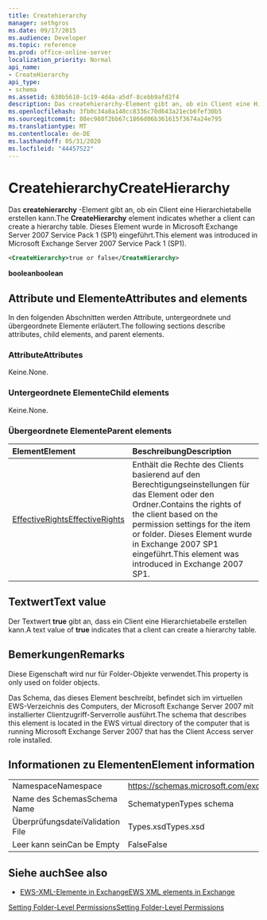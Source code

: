```yaml
---
title: Createhierarchy
manager: sethgros
ms.date: 09/17/2015
ms.audience: Developer
ms.topic: reference
ms.prod: office-online-server
localization_priority: Normal
api_name:
- CreateHierarchy
api_type:
- schema
ms.assetid: 630b5610-1c19-4d4a-a5df-8cebb9afd2f4
description: Das createhierarchy-Element gibt an, ob ein Client eine Hierarchietabelle erstellen kann. Dieses Element wurde in Microsoft Exchange Server 2007 Service Pack 1 (SP1) eingeführt.
ms.openlocfilehash: 3fb0c34a8a148cc8336c70d643a21ecb6fef30b5
ms.sourcegitcommit: 88ec988f2bb67c1866d06b361615f3674a24e795
ms.translationtype: MT
ms.contentlocale: de-DE
ms.lasthandoff: 05/31/2020
ms.locfileid: "44457522"
---
```

# <a name="createhierarchy"></a><span data-ttu-id="377c8-104">Createhierarchy</span><span class="sxs-lookup"><span data-stu-id="377c8-104">CreateHierarchy</span></span>

<span data-ttu-id="377c8-105">Das **createhierarchy** -Element gibt an, ob ein Client eine Hierarchietabelle erstellen kann.</span><span class="sxs-lookup"><span data-stu-id="377c8-105">The **CreateHierarchy** element indicates whether a client can create a hierarchy table.</span></span> <span data-ttu-id="377c8-106">Dieses Element wurde in Microsoft Exchange Server 2007 Service Pack 1 (SP1) eingeführt.</span><span class="sxs-lookup"><span data-stu-id="377c8-106">This element was introduced in Microsoft Exchange Server 2007 Service Pack 1 (SP1).</span></span> 
  
```xml
<CreateHierarchy>true or false</CreateHierarchy>
```

 <span data-ttu-id="377c8-107">**boolean**</span><span class="sxs-lookup"><span data-stu-id="377c8-107">**boolean**</span></span>
## <a name="attributes-and-elements"></a><span data-ttu-id="377c8-108">Attribute und Elemente</span><span class="sxs-lookup"><span data-stu-id="377c8-108">Attributes and elements</span></span>

<span data-ttu-id="377c8-109">In den folgenden Abschnitten werden Attribute, untergeordnete und übergeordnete Elemente erläutert.</span><span class="sxs-lookup"><span data-stu-id="377c8-109">The following sections describe attributes, child elements, and parent elements.</span></span>
  
### <a name="attributes"></a><span data-ttu-id="377c8-110">Attribute</span><span class="sxs-lookup"><span data-stu-id="377c8-110">Attributes</span></span>

<span data-ttu-id="377c8-111">Keine.</span><span class="sxs-lookup"><span data-stu-id="377c8-111">None.</span></span>
  
### <a name="child-elements"></a><span data-ttu-id="377c8-112">Untergeordnete Elemente</span><span class="sxs-lookup"><span data-stu-id="377c8-112">Child elements</span></span>

<span data-ttu-id="377c8-113">Keine.</span><span class="sxs-lookup"><span data-stu-id="377c8-113">None.</span></span>
  
### <a name="parent-elements"></a><span data-ttu-id="377c8-114">Übergeordnete Elemente</span><span class="sxs-lookup"><span data-stu-id="377c8-114">Parent elements</span></span>

|<span data-ttu-id="377c8-115">**Element**</span><span class="sxs-lookup"><span data-stu-id="377c8-115">**Element**</span></span>|<span data-ttu-id="377c8-116">**Beschreibung**</span><span class="sxs-lookup"><span data-stu-id="377c8-116">**Description**</span></span>|
|:-----|:-----|
|[<span data-ttu-id="377c8-117">EffectiveRights</span><span class="sxs-lookup"><span data-stu-id="377c8-117">EffectiveRights</span></span>](effectiverights.md) <br/> |<span data-ttu-id="377c8-118">Enthält die Rechte des Clients basierend auf den Berechtigungseinstellungen für das Element oder den Ordner.</span><span class="sxs-lookup"><span data-stu-id="377c8-118">Contains the rights of the client based on the permission settings for the item or folder.</span></span> <span data-ttu-id="377c8-119">Dieses Element wurde in Exchange 2007 SP1 eingeführt.</span><span class="sxs-lookup"><span data-stu-id="377c8-119">This element was introduced in Exchange 2007 SP1.</span></span>  <br/> |
   
## <a name="text-value"></a><span data-ttu-id="377c8-120">Textwert</span><span class="sxs-lookup"><span data-stu-id="377c8-120">Text value</span></span>

<span data-ttu-id="377c8-121">Der Textwert **true** gibt an, dass ein Client eine Hierarchietabelle erstellen kann.</span><span class="sxs-lookup"><span data-stu-id="377c8-121">A text value of **true** indicates that a client can create a hierarchy table.</span></span> 
  
## <a name="remarks"></a><span data-ttu-id="377c8-122">Bemerkungen</span><span class="sxs-lookup"><span data-stu-id="377c8-122">Remarks</span></span>

<span data-ttu-id="377c8-123">Diese Eigenschaft wird nur für Folder-Objekte verwendet.</span><span class="sxs-lookup"><span data-stu-id="377c8-123">This property is only used on folder objects.</span></span>
  
<span data-ttu-id="377c8-124">Das Schema, das dieses Element beschreibt, befindet sich im virtuellen EWS-Verzeichnis des Computers, der Microsoft Exchange Server 2007 mit installierter Clientzugriff-Serverrolle ausführt.</span><span class="sxs-lookup"><span data-stu-id="377c8-124">The schema that describes this element is located in the EWS virtual directory of the computer that is running Microsoft Exchange Server 2007 that has the Client Access server role installed.</span></span>
  
## <a name="element-information"></a><span data-ttu-id="377c8-125">Informationen zu Elementen</span><span class="sxs-lookup"><span data-stu-id="377c8-125">Element information</span></span>

|||
|:-----|:-----|
|<span data-ttu-id="377c8-126">Namespace</span><span class="sxs-lookup"><span data-stu-id="377c8-126">Namespace</span></span>  <br/> |https://schemas.microsoft.com/exchange/services/2006/types  <br/> |
|<span data-ttu-id="377c8-127">Name des Schemas</span><span class="sxs-lookup"><span data-stu-id="377c8-127">Schema Name</span></span>  <br/> |<span data-ttu-id="377c8-128">Schematypen</span><span class="sxs-lookup"><span data-stu-id="377c8-128">Types schema</span></span>  <br/> |
|<span data-ttu-id="377c8-129">Überprüfungsdatei</span><span class="sxs-lookup"><span data-stu-id="377c8-129">Validation File</span></span>  <br/> |<span data-ttu-id="377c8-130">Types.xsd</span><span class="sxs-lookup"><span data-stu-id="377c8-130">Types.xsd</span></span>  <br/> |
|<span data-ttu-id="377c8-131">Leer kann sein</span><span class="sxs-lookup"><span data-stu-id="377c8-131">Can be Empty</span></span>  <br/> |<span data-ttu-id="377c8-132">False</span><span class="sxs-lookup"><span data-stu-id="377c8-132">False</span></span>  <br/> |
   
## <a name="see-also"></a><span data-ttu-id="377c8-133">Siehe auch</span><span class="sxs-lookup"><span data-stu-id="377c8-133">See also</span></span>



- [<span data-ttu-id="377c8-134">EWS-XML-Elemente in Exchange</span><span class="sxs-lookup"><span data-stu-id="377c8-134">EWS XML elements in Exchange</span></span>](ews-xml-elements-in-exchange.md)


[<span data-ttu-id="377c8-135">Setting Folder-Level Permissions</span><span class="sxs-lookup"><span data-stu-id="377c8-135">Setting Folder-Level Permissions</span></span>](https://msdn.microsoft.com/library/c7530e86-5112-401c-b10a-9c054ae59f07%28Office.15%29.aspx)

